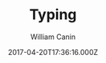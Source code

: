 ---
title: Typing
github: https://github.com/williamcanin/typing-jekyll-template
demo: https://williamcanin.github.io/typing-jekyll-template/
author: William Canin
ssg:
  - Jekyll
cms:
  - Markdown
date: 2017-04-20T17:36:16.000Z
description: >-
  Typing, is a template for Jekyll built especially for those who want to have a
  blog and pages quickly and lightly.
draft: true
publish_date: '2017-04-20T17:36:16Z'
update_date: '2022-07-27T06:55:31Z'
github_star: 87
github_fork: 50
---